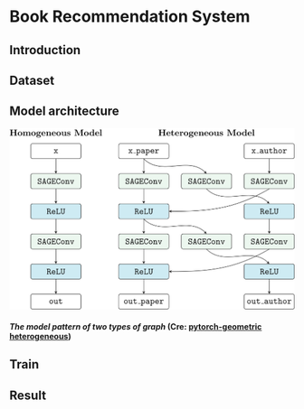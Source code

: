 # Book Recommendation System
## Introduction
## Dataset
## Model architecture
![](./docs/Images/to_hetero.jpg)
#### *The model pattern of two types of graph* (Cre: [pytorch-geometric heterogeneous](https://pytorch-geometric.readthedocs.io/en/latest/tutorial/heterogeneous.html))
## Train
## Result